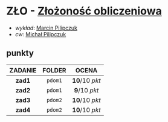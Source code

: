 # ZŁO - [Złożoność obliczeniowa](https://usosweb.mimuw.edu.pl/kontroler.php?_action=katalog2/przedmioty/pokazPrzedmiot&kod=1000-218bZO)

- *wykład*: [Marcin Pilipczuk](https://usosweb.mimuw.edu.pl/kontroler.php?_action=katalog2/osoby/pokazOsobe&os_id=48544)
- *cw*: [Michał Pilipczuk](https://usosweb.mimuw.edu.pl/kontroler.php?_action=katalog2/osoby/pokazOsobe&os_id=114477)

## punkty

| ZADANIE          |  FOLDER         |  OCENA           |
| :--------------: |  :------------: |  :-------------: |
|     **zad1**     |    `pdom1`      | **10**/10 *pkt*  |
|     **zad2**     |    `pdom1`      | **9**/10 *pkt*   |
|     **zad3**     |    `pdom2`      | **10**/10 *pkt*  |
|     **zad4**     |    `pdom2`      | **10**/10 *pkt*  |

